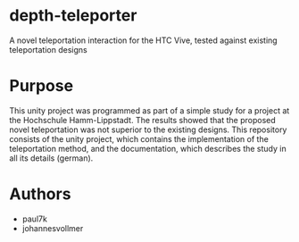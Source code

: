 # depth-teleporter
A novel teleportation interaction for the HTC Vive, tested against existing teleportation designs

# Purpose
This unity project was programmed as part of a simple study for a project at the Hochschule Hamm-Lippstadt. The results showed that the proposed novel teleportation was not superior to the existing designs. This repository consists of the unity project, which contains the implementation of the teleportation method, and the documentation, which describes the study in all its details (german).

# Authors
- paul7k
- johannesvollmer 
